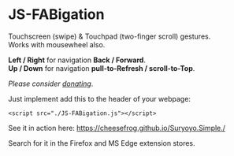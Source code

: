 # JS-FABigation

Touchscreen (swipe) & Touchpad (two-finger scroll) gestures.  
Works with mousewheel also.

**Left / Right** for navigation **Back / Forward**.  
**Up / Down** for navigation **pull-to-Refresh / scroll-to-Top**.

*Please consider [donating](https://paypal.me/auyousef)*.

Just implement add this to the header of your webpage:
```
<script src="./JS-FABigation.js"></script>
```

See it in action here: https://cheesefrog.github.io/Suryoyo.Simple./

Search for it in the Firefox and MS Edge extension stores.
